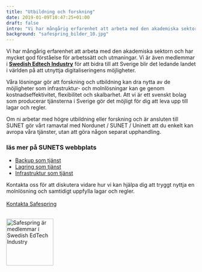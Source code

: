 ```yaml
---
title: "Utbildning och forskning"
date: 2019-01-09T10:47:25+01:00
draft: false
intro: "Vi har mångårig erfarenhet att arbeta med den akademiska sektorn och har mycket god förståelse för arbetssätt och utmaningar."
background: "safespring_bilder_10.jpg"
---
```

Vi har mångårig erfarenhet att arbeta med den akademiska sektorn och har mycket god förståelse för arbetssätt och utmaningar. Vi är även medlemmar i **[Swedish Edtech Industry](http://swedishedtechindustry.se/)** för att bidra till att Sverige blir det ledande landet i världen på att utnyttja digitaliseringens möjligheter.

Våra lösningar gör att forskning och utbildning kan dra nytta av de möjligheter som infrastruktur- och molnlösningar kan ge genom kostnadseffektivitet, flexibilitet och skalbarhet. Att vi är ett svenskt bolag som producerar tjänsterna i Sverige gör det möjligt för dig att leva upp till lagar och regler.

Om ni arbetar med högre utbildning eller forskning och är ansluten till SUNET gör vårt ramavtal med Nordunet / SUNET / Uninett att du enkelt kan avropa våra tjänster, utan att göra någon separat upphandling.

### läs mer på SUNETS webbplats

- [Backup som tjänst](https://www.sunet.se/tjanster/molnbaserad-backuptjanst/)
- [Lagring som tjänst](https://www.sunet.se/tjanster/lagring-i-molnet/)
- [Infrastruktur som tjänst](https://www.sunet.se/tjanster/virtuell-server-i-molnet/)

Kontakta oss för att diskutera vidare hur vi kan hjälpa dig att tryggt nyttja en molnlösning och samtidigt uppfylla lagar och regler.
<br><br>
<a href="/kontakt" id="text-button">Kontakta Safespring</a>
<br><br>
<a href="http://swedishedtechindustry.se/"><div class="partner-container">
<img src="/branscher/images/safespring_swedish-edtech-industry.png" alt="Safespring är medlemmar i Swedish EdTech Industry" style="Width:125;">
</div></a>
